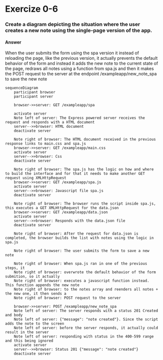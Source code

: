 # Exercize 0-6

### Create a diagram depicting the situation where the user creates a new note using the single-page version of the app.

#### Answer

When the user submits the form using the spa version it instead of reloading the page, like the previous version, it actually prevents the default behavior of the form and instead it adds the new note to the current state of the page, redraws all notes using a function from spa.js and then it makes the POST request to the server at the endpoint /exampleapp/new_note_spa to save the new note

```mermaid
sequenceDiagram
    participant browser
    participant server

    browser->>server: GET /exampleapp/spa

    activate server
    Note left of server: The Express powered server receives the request and responds with a HTML document
    server-->>browser: HTML document
    deactivate server

    Note right of browser: The HTML document received in the previous response links to main.css and spa.js
    browser->>server: GET /exampleapp/main.css
    activate server
    server-->>browser: Css
    deactivate server

    Note right of browser: The spa.js has the logic on how and where to build the interface and for that it needs to make another GET request using XMLHttpRequest
    browser->>server: GET /exampleapp/spa.js
    activate server
    server-->>browser: Javascript file spa.js
    deactivate server

    Note right of browser: The browser runs the script inside spa.js, this executes a GET XMLHttpRequest for the data.json
    browser->>server: GET /exampleapp/data.json
    activate server
    server-->>browser: Responds with the data.json file
    deactivate server

    Note right of browser: After the request for data.json is completed, the browser builds the list with notes using the logic in spa.js

    Note right of browser: The user submits the form to save a new note

    Note right of browser: When spa.js ran in one of the previous steps, it
    Note right of browser: overwrote the default behavior of the form submition, so it actually
    Note right of browser: executes a javascript function instead. This function appends the new note
    Note right of browser: to the notes array and reenders all notes + the new one, it then sends a
    Note right of browser: POST request to the server

    browser->>server: POST /exampleapp/new_note_spa
    Note left of server: The server responds with a status 201 Created and body
    Note left of server: {"message": "note created"}. Since the script adds the note to the screen
    Note left of server: before the server responds, it actually could result in the server
    Note left of server: responding with status in the 400-599 range and this being ignored
    activate server
    server-->>browser: Status 201 {"message": "note created"}
    deactivate server

```
